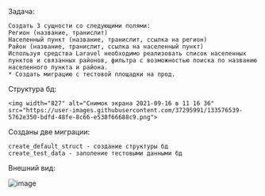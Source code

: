 Задача:

    Создать 3 сущности со следующими полями:
    Регион (название, транислит)
    Населенный пункт (название, транислит, ссылка на регион)
    Район (название, транислит, ссылка на населенный пункт)
    Используя средства Laravel необходимо реализовать список населенных пунктов и связанных районов, фильтра с возможностью поиска по названию населенного пункта и района.
    * Создать миграцию с тестовой площадки на прод.

Структура бд:

    <img width="827" alt="Снимок экрана 2021-09-16 в 11 16 36" src="https://user-images.githubusercontent.com/37295991/133576539-5762e350-bdfd-48fe-8c66-e538f66688c9.png">

Созданы две миграции:

    create_default_struct - создание структуры бд
    create_test_data - заполение тестовыми данными бд

Внешний вид:

![image](https://user-images.githubusercontent.com/37295991/112918894-9c225f00-910e-11eb-9b14-dab380cc7955.png)
